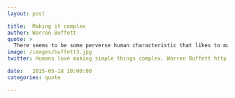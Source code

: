 ```yaml
---
layout: post

title:  Making it complex
author: Warren Buffett
quote: >
  There seems to be some perverse human characteristic that likes to make easy things difficult.
image: /images/buffett3.jpg
twitter: Humans love making simple things complex. Warren Buffett http://quotes.stockflare.com/

date:   2015-05-18 10:00:00
categories: quote

---
```


